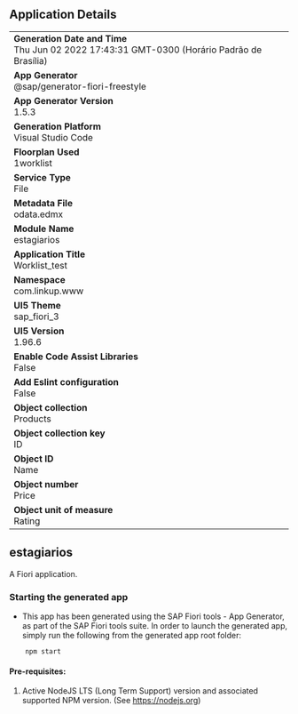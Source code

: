 ## Application Details
|               |
| ------------- |
|**Generation Date and Time**<br>Thu Jun 02 2022 17:43:31 GMT-0300 (Horário Padrão de Brasília)|
|**App Generator**<br>@sap/generator-fiori-freestyle|
|**App Generator Version**<br>1.5.3|
|**Generation Platform**<br>Visual Studio Code|
|**Floorplan Used**<br>1worklist|
|**Service Type**<br>File|
|**Metadata File**<br>odata.edmx
|**Module Name**<br>estagiarios|
|**Application Title**<br>Worklist_test|
|**Namespace**<br>com.linkup.www|
|**UI5 Theme**<br>sap_fiori_3|
|**UI5 Version**<br>1.96.6|
|**Enable Code Assist Libraries**<br>False|
|**Add Eslint configuration**<br>False|
|**Object collection**<br>Products|
|**Object collection key**<br>ID|
|**Object ID**<br>Name|
|**Object number**<br>Price|
|**Object unit of measure**<br>Rating|

## estagiarios

A Fiori application.

### Starting the generated app

-   This app has been generated using the SAP Fiori tools - App Generator, as part of the SAP Fiori tools suite.  In order to launch the generated app, simply run the following from the generated app root folder:

```
    npm start
```

#### Pre-requisites:

1. Active NodeJS LTS (Long Term Support) version and associated supported NPM version.  (See https://nodejs.org)



